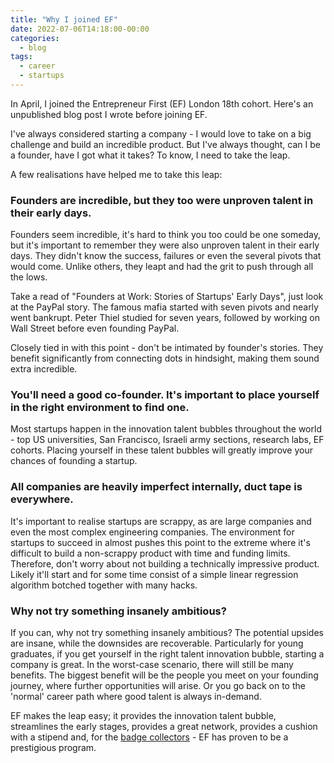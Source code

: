 ```yaml
---
title: "Why I joined EF"
date: 2022-07-06T14:18:00-00:00
categories:
  - blog
tags:
  - career
  - startups
---
```


In April, I joined the Entrepreneur First (EF) London 18th cohort. Here's an unpublished blog post I wrote before joining EF. 

I've always considered starting a company - I would love to take on a big challenge and build an incredible product. But I've always thought, can I be a founder, have I got what it takes? To know, I need to take the leap.

A few realisations have helped me to take this leap:

### Founders are incredible, but they too were unproven talent in their early days.

Founders seem incredible, it's hard to think you too could be one someday, but it's important to remember they were also unproven talent in their early days. They didn't know the success, failures or even the several pivots that would come. Unlike others, they leapt and had the grit to push through all the lows.

Take a read of "Founders at Work: Stories of Startups' Early Days", just look at the PayPal story. The famous mafia started with seven pivots and nearly went bankrupt. Peter Thiel studied for seven years, followed by working on Wall Street before even founding PayPal.

Closely tied in with this point - don't be intimated by founder's stories. They benefit significantly from connecting dots in hindsight, making them sound extra incredible.

### You'll need a good co-founder. It's important to place yourself in the right environment to find one.

Most startups happen in the innovation talent bubbles throughout the world - top US universities, San Francisco, Israeli army sections, research labs, EF cohorts. Placing yourself in these talent bubbles will greatly improve your chances of founding a startup. 

### All companies are heavily imperfect internally, duct tape is everywhere.

It's important to realise startups are scrappy, as are large companies and even the most complex engineering companies. The environment for startups to succeed in almost pushes this point to the extreme where it's difficult to build a non-scrappy product with time and funding limits. Therefore, don't worry about not building a technically impressive product. Likely it'll start and for some time consist of a simple linear regression algorithm botched together with many hacks.

### Why not try something insanely ambitious?

If you can, why not try something insanely ambitious? The potential upsides are insane, while the downsides are recoverable. Particularly for young graduates, if you get yourself in the right talent innovation bubble, starting a company is great. In the worst-case scenario, there will still be many benefits. The biggest benefit will be the people you meet on your founding journey, where further opportunities will arise. Or you go back on to the 'normal' career path where good talent is always in-demand.

EF makes the leap easy; it provides the innovation talent bubble, streamlines the early stages, provides a great network, provides a cushion with a stipend and, for the [badge collectors][1] - EF has proven to be a prestigious program.


[1]: <https://medium.com/entrepreneur-first/don-t-be-a-badge-collector-f57ccfdda325> "Don't be a badge collector." 